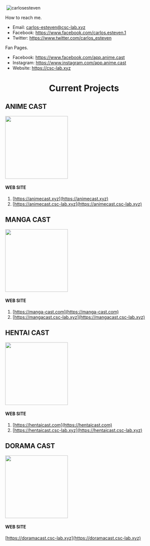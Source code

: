 <p>&nbsp;<img align="center" src="https://github-readme-stats.vercel.app/api?username=carlosesteven&show_icons=true" alt="carlosesteven" /></p>

How to reach me.
  - Email: carlos-esteven@csc-lab.xyz
  - Facebook: https://www.facebook.com/carlos.esteven.1
  - Twitter: https://www.twitter.com/carlos_esteven
 
Fan Pages.
  - Facebook: https://www.facebook.com/app.anime.cast
  - Instagram: https://www.instagram.com/app.anime.cast
  - Website: https://csc-lab.xyz

<h1 align="center">Current Projects</h1>

## ANIME CAST 

<img src="https://animecast.csc-lab.xyz/img/logo_v3.png"  width="200" height="200">

#### WEB SITE
1. [https://animecast.xyz](https://animecast.xyz)
2. [https://animecast.csc-lab.xyz](https://animecast.csc-lab.xyz)

## MANGA CAST

<img src="https://manga-cast.com/img/logo_v1.png"  width="200" height="200">

#### WEB SITE
1. [https://manga-cast.com](https://manga-cast.com)
2. [https://mangacast.csc-lab.xyz](https://mangacast.csc-lab.xyz)

## HENTAI CAST

<img src="https://hentaicast.com/img/hentai_cast_v2.png"  width="200" height="200">

#### WEB SITE
1. [https://hentaicast.com](https://hentaicast.com)
2. [https://hentaicast.csc-lab.xyz](https://hentaicast.csc-lab.xyz)

## DORAMA CAST

<img src="https://doramacast.csc-lab.xyz/img/logo_v1.png"  width="200" height="200">

#### WEB SITE
[https://doramacast.csc-lab.xyz](https://doramacast.csc-lab.xyz)
